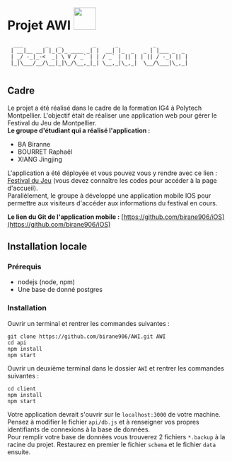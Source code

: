 # Projet AWI <img src="http://festival-du-jeux.herokuapp.com/favicon.ico" width="50">
```
  ___       _   _          _      _           _          
 | __|__ __| |_(_)_ ____ _| |  __| |_  _   _ | |___ _  _ 
 | _/ -_|_-<  _| \ V / _` | | / _` | || | | || / -_) || |
 |_|\___/__/\__|_|\_/\__,_|_| \__,_|\_,_|  \__/\___|\_,_|
                                                          
```

## Cadre
Le projet a été réalisé dans le cadre de la formation IG4 à Polytech Montpellier. L'objectif était de réaliser une application web pour gérer le Festival du Jeu de Montpellier.  
**Le groupe d'étudiant qui a réalisé l'application :**
- BA Biranne
- BOURRET Raphaël
- XIANG Jingjing

L'application a été déployée et vous pouvez vous y rendre avec ce lien : [Festival du Jeu](https://festival-du-jeux.herokuapp.com) (vous devez connaître les codes pour accéder à la page d'accueil).  
Parallèlement, le groupe à développé une application mobile IOS pour permettre aux visiteurs d'accéder aux informations du festival en cours.  
 
**Le lien du Git de l'application mobile :** [https://github.com/birane906/iOS](https://github.com/birane906/iOS)

## Installation locale

### Prérequis

- nodejs (node, npm)
- Une base de donné postgres

### Installation

Ouvrir un terminal et rentrer les commandes suivantes :
```
git clone https://github.com/birane906/AWI.git AWI
cd api 
npm install
npm start
```
Ouvrir un deuxième terminal dans le dossier `AWI` et rentrer les commandes suivantes :
```
cd client
npm install
npm start
```

Votre application devrait s'ouvrir sur le `localhost:3000` de votre machine.  
Pensez à modifier le fichier `api/db.js` et à renseigner vos propres identifiants de connexions à la base de données.  
Pour remplir votre base de données vous trouverez 2 fichiers `*.backup` à la racine du projet. Restaurez en premier le fichier `schema` et le fichier `data` ensuite. 
